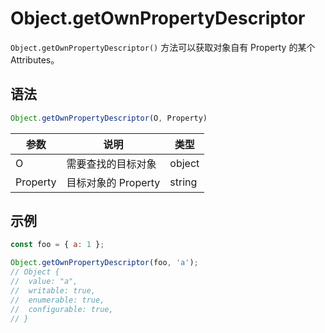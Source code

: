 # Object.getOwnPropertyDescriptor

`Object.getOwnPropertyDescriptor()` 方法可以获取对象自有 Property 的某个 Attributes。

## 语法

```js
Object.getOwnPropertyDescriptor(O, Property)
```

| 参数     | 说明                | 类型   |
| -------- | ------------------- | ------ |
| O        | 需要查找的目标对象  | object |
| Property | 目标对象的 Property | string |

## 示例

```js
const foo = { a: 1 };

Object.getOwnPropertyDescriptor(foo, 'a');
// Object {
// 	value: "a",
// 	writable: true,
// 	enumerable: true,
// 	configurable: true,
// }
```

